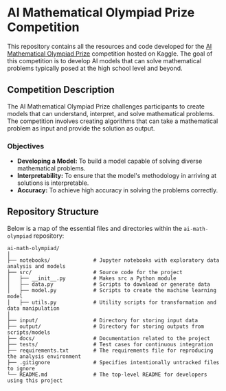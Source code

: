 # AI Mathematical Olympiad Prize Competition

This repository contains all the resources and code developed for the [AI Mathematical Olympiad Prize](https://www.kaggle.com/competitions/ai-mathematical-olympiad-prize) competition hosted on Kaggle. The goal of this competition is to develop AI models that can solve mathematical problems typically posed at the high school level and beyond.

## Competition Description

The AI Mathematical Olympiad Prize challenges participants to create models that can understand, interpret, and solve mathematical problems. The competition involves creating algorithms that can take a mathematical problem as input and provide the solution as output.

### Objectives
- **Developing a Model:** To build a model capable of solving diverse mathematical problems.
- **Interpretability:** To ensure that the model's methodology in arriving at solutions is interpretable.
- **Accuracy:** To achieve high accuracy in solving the problems correctly.

## Repository Structure

Below is a map of the essential files and directories within the `ai-math-olympiad` repository:

```plaintext
ai-math-olympiad/
│
├── notebooks/              # Jupyter notebooks with exploratory data analysis and models
├── src/                    # Source code for the project
│   ├── __init__.py         # Makes src a Python module
│   ├── data.py             # Scripts to download or generate data
│   ├── model.py            # Scripts to create the machine learning model
│   ├── utils.py            # Utility scripts for transformation and data manipulation
│
├── input/                  # Directory for storing input data
├── output/                 # Directory for storing outputs from scripts/models
├── docs/                   # Documentation related to the project
├── tests/                  # Test cases for continuous integration
├── requirements.txt        # The requirements file for reproducing the analysis environment
├── .gitignore              # Specifies intentionally untracked files to ignore
└── README.md               # The top-level README for developers using this project

